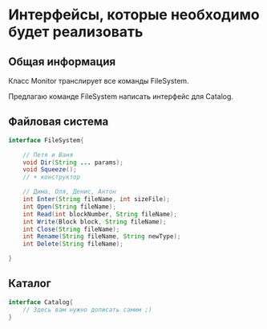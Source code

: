 # Интерфейсы, которые необходимо будет реализовать

## Общая информация
Класс Monitor транслирует все команды FileSystem.

Предлагаю команде FileSystem написать интерфейс для Catalog.

## Файловая система
```java
interface FileSystem{

	// Петя и Ваня
	void Dir(String ... params);
    void Squeeze();
    // + конструктор

    // Дима, Оля, Денис, Антон
    int Enter(String fileName, int sizeFile);
    int Open(String fileName);
    int Read(int blockNumber, String fileName);
    int Write(Block block, String fileName);
    int Close(String fileName);
    int Rename(String fileName, String newType);
    int Delete(String fileName);

}
```

## Каталог
```java
interface Catalog{
	// Здесь вам нужно дописать самим ;)
}
```